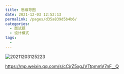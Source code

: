 ```yaml
---
title: 思维导图
date: 2021-12-03 12:52:13
permalink: /pages/d35a839d5b4b6/
categories:
  - 面试题
  - 设计模式
tags:
  - 
---
```


![20211203125223](https://gcore.jsdelivr.net/gh/wu529778790/image/blog/20211203125223.png)

<https://mp.weixin.qq.com/s/cCjrZ5xgJVTtpmmV7nF__Q>

<!-- more -->